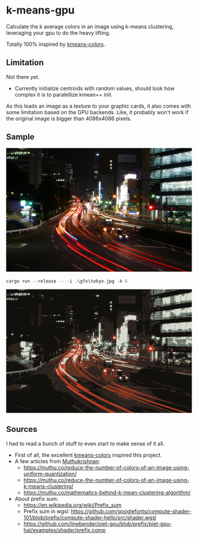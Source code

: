# k-means-gpu

Calculate the k average colors in an image using k-means clustering, leveraging your gpu to do the heavy lifting.

Totally 100% inspired by [kmeans-colors](https://github.com/okaneco/kmeans-colors).

## Limitation

Not there yet.

* Currently initialize centroids with random values, should look how complex it is to paralellize kmean++ init.

As this loads an image as a texture to your graphic cards, it also comes with some limitation based on the GPU backends. Like, it probably won't work if the original image is bigger than 4086x4086 pixels.

## Sample

![Tokyo](gfx/tokyo.jpg)

```rust
cargo run --release -- -i .\gfx\tokyo.jpg -k 6
```

![Tokyo with k=4](gfx/tokyo-lab-k6.png)

## Sources

I had to read a bunch of stuff to even start to make sense of it all.
* First of all, the excellent [kmeans-colors](https://github.com/okaneco/kmeans-colors) inspired this project.
* A few articles from [Muthukrishnan](https://muthu.co/):
  + https://muthu.co/reduce-the-number-of-colors-of-an-image-using-uniform-quantization/
  + https://muthu.co/reduce-the-number-of-colors-of-an-image-using-k-means-clustering/
  + https://muthu.co/mathematics-behind-k-mean-clustering-algorithm/
* About prefix sum:
  + https://en.wikipedia.org/wiki/Prefix_sum
  + Prefix sum in wgsl: https://github.com/googlefonts/compute-shader-101/blob/prefix/compute-shader-hello/src/shader.wgsl
  + https://github.com/linebender/piet-gpu/blob/prefix/piet-gpu-hal/examples/shader/prefix.comp
